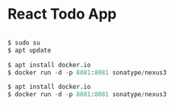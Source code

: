 # React Todo App
```python

$ sudo su
$ apt update

```

```python
$ apt install docker.io
$ docker run -d -p 8081:8081 sonatype/nexus3
```

```python
$ apt install docker.io
$ docker run -d -p 8081:8081 sonatype/nexus3
```
